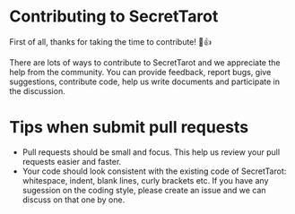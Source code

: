 # Contributing to SecretTarot

First of all, thanks for taking the time to contribute! :tada::+1:

There are lots of ways to contribute to SecretTarot and we appreciate the help from the community. 
You can provide feedback, report bugs, give suggestions, contribute code, help us write documents and participate in the discussion.

# Tips when submit pull requests

- Pull requests should be small and focus. This help us review your pull requests easier and faster.
- Your code should look consistent with the existing code of SecretTarot: whitespace, indent, blank lines, curly brackets etc.
If you have any sugession on the coding style, please create an issue and we can discuss on that one by one.

